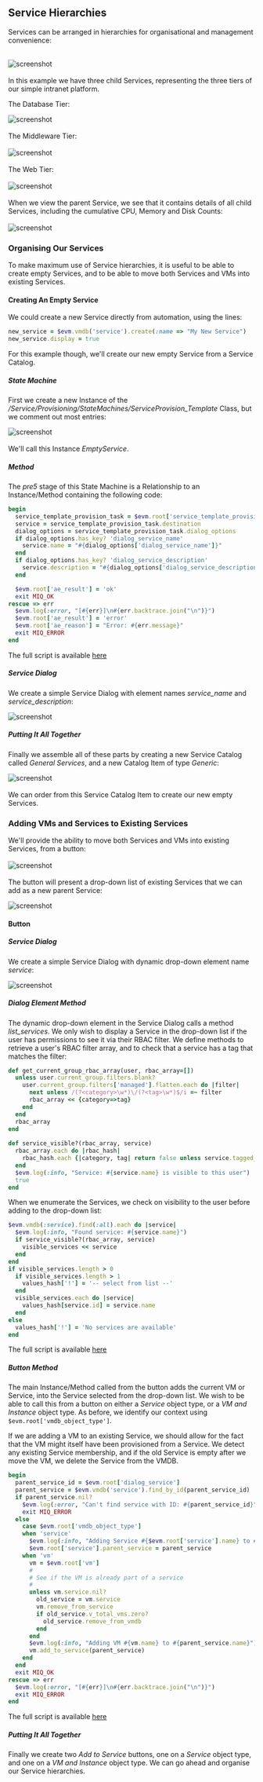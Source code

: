 ## Service Hierarchies

Services can be arranged in hierarchies for organisational and management convenience:
<br> <br>

![screenshot](images/screenshot69.png)
<br> <br>
In this example we have three child Services, representing the three tiers of our simple intranet platform.

The Database Tier:

![screenshot](images/screenshot70.png)
<br> <br>
The Middleware Tier:
<br> <br>
![screenshot](images/screenshot71.png)
<br> <br>
The Web Tier:
<br> <br>
![screenshot](images/screenshot72.png)
<br> <br>
When we view the parent Service, we see that it contains details of all child Services, including the cumulative CPU, Memory and Disk Counts:
<br> <br>
![screenshot](images/screenshot73.png)

### Organising Our Services

To make maximum use of Service hierarchies, it is useful to be able to create empty Services, and to be able to move both Services and VMs into existing Services.

#### Creating An Empty Service

We could create a new Service directly from automation, using the lines:

```ruby
new_service = $evm.vmdb('service').create(:name => "My New Service")
new_service.display = true
```

For this example though, we'll create our new empty Service from a Service Catalog. 

##### State Machine

First we create a new Instance of the _/Service/Provisioning/StateMachines/ServiceProvision\_Template_ Class, but we comment out most entries:

![screenshot](images/screenshot74.png)
<br> <br>
We'll call this Instance _EmptyService_.

##### Method

The _pre5_ stage of this State Machine is a Relationship to an Instance/Method containing the following code:

```ruby
begin
  service_template_provision_task = $evm.root['service_template_provision_task']
  service = service_template_provision_task.destination
  dialog_options = service_template_provision_task.dialog_options
  if dialog_options.has_key? 'dialog_service_name'
    service.name = "#{dialog_options['dialog_service_name']}"
  end
  if dialog_options.has_key? 'dialog_service_description'
    service.description = "#{dialog_options['dialog_service_description']}"
  end

  $evm.root['ae_result'] = 'ok'
  exit MIQ_OK
rescue => err
  $evm.log(:error, "[#{err}]\n#{err.backtrace.join("\n")}")
  $evm.root['ae_result'] = 'error'
  $evm.root['ae_reason'] = "Error: #{err.message}"
  exit MIQ_ERROR
end
```
The full script is available [here](https://github.com/pemcg/cloudforms-automation-howto-guide/blob/master/chapter18/scripts/rename_service.rb)

##### Service Dialog

We create a simple Service Dialog with element names _service\_name_ and _service\_description_:

![screenshot](images/screenshot75.png)

##### Putting It All Together

Finally we assemble all of these parts by creating a new Service Catalog called _General Services_, and a new Catalog Item of type _Generic_:

![screenshot](images/screenshot76.png)
<br> <br>
We can order from this Service Catalog Item to create our new empty Services.

### Adding VMs and Services to Existing Services

We'll provide the ability to move both Services and VMs into existing Services, from a button:
<br> <br>
![screenshot](images/screenshot77.png)
<br> <br>
The button will present a drop-down list of existing Services that we can add as a new parent Service:

![screenshot](images/screenshot78.png)

#### Button
##### Service Dialog

We create a simple Service Dialog with dynamic drop-down element name _service_:

![screenshot](images/screenshot79.png)

##### Dialog Element Method

The dynamic drop-down element in the Service Dialog calls a method _list\_services_. We only wish to display a Service in the drop-down list if the user has permissions to see it via their RBAC filter. We define methods to retrieve a user's RBAC filter array, and to check that a service has a tag that matches the filter:

```ruby
def get_current_group_rbac_array(user, rbac_array=[])
  unless user.current_group.filters.blank?
    user.current_group.filters['managed'].flatten.each do |filter|
      next unless /(?<category>\w*)\/(?<tag>\w*)$/i =~ filter
      rbac_array << {category=>tag}
    end
  end
  rbac_array
end
  
def service_visible?(rbac_array, service)
  rbac_array.each do |rbac_hash|
    rbac_hash.each {|category, tag| return false unless service.tagged_with?(category, tag)}
  end
  $evm.log(:info, "Service: #{service.name} is visible to this user")
  true
end
```

When we enumerate the Services, we check on visibility to the user before adding to the drop-down list:


```ruby
$evm.vmdb(:service).find(:all).each do |service|
  $evm.log(:info, "Found service: #{service.name}")
  if service_visible?(rbac_array, service)
    visible_services << service
  end
end
if visible_services.length > 0
  if visible_services.length > 1
    values_hash['!'] = '-- select from list --'
  end
  visible_services.each do |service|
    values_hash[service.id] = service.name
  end
else
  values_hash['!'] = 'No services are available'
end
```

The full script is available [here](https://github.com/pemcg/cloudforms-automation-howto-guide/blob/master/chapter18/scripts/list_services.rb)

##### Button Method

The main Instance/Method called from the button adds the current VM or Service, into the Service selected from the drop-down list. We wish to be able to call this from a button on either a _Service_ object type, or a _VM and Instance_ object type. As before, we identify our context using ```$evm.root['vmdb_object_type']```. 

If we are adding a VM to an existing Service, we should allow for the fact that the VM might itself have been provisioned from a Service. We detect any existing Service membership, and if the old Service is empty after we move the VM, we delete the Service from the VMDB.

```ruby
begin
  parent_service_id = $evm.root['dialog_service']
  parent_service = $evm.vmdb('service').find_by_id(parent_service_id)
  if parent_service.nil?
    $evm.log(:error, "Can't find service with ID: #{parent_service_id}")
    exit MIQ_ERROR
  else
    case $evm.root['vmdb_object_type']
    when 'service'
      $evm.log(:info, "Adding Service #{$evm.root['service'].name} to #{parent_service.name}")
      $evm.root['service'].parent_service = parent_service
    when 'vm'
      vm = $evm.root['vm']
      #
      # See if the VM is already part of a service
      #
      unless vm.service.nil?
        old_service = vm.service
        vm.remove_from_service
        if old_service.v_total_vms.zero?
          old_service.remove_from_vmdb
        end
      end
      $evm.log(:info, "Adding VM #{vm.name} to #{parent_service.name}")
      vm.add_to_service(parent_service)
    end
  end
  exit MIQ_OK
rescue => err
  $evm.log(:error, "[#{err}]\n#{err.backtrace.join("\n")}")
  exit MIQ_ERROR
end
```

The full script is available [here](https://github.com/pemcg/cloudforms-automation-howto-guide/blob/master/chapter18/scripts/add_to_service.rb)

##### Putting It All Together

Finally we create two _Add to Service_ buttons, one on a _Service_ object type, and one on a _VM and Instance_ object type. We can go ahead and organise our Service hierarchies.